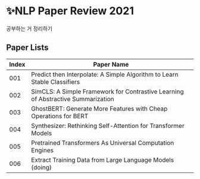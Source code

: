 #  ✨NLP Paper Review 2021  
공부하는 거 정리하기

## Paper Lists
| Index | Paper Name |
| ------ | ------ |
|001| Predict then Interpolate: A Simple Algorithm to Learn Stable Classifiers |
|002| SimCLS: A Simple Framework for Contrastive Learning of Abstractive Summarization |
|003| GhostBERT: Generate More Features with Cheap Operations for BERT |
|004| Synthesizer: Rethinking Self-Attention for Transformer Models |
|005| Pretrained Transformers As Universal Computation Engines |
|006| Extract Training Data from Large Language Models (doing) |